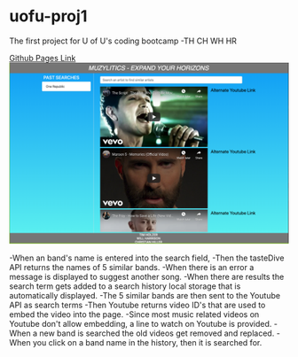 # uofu-proj1
The first project for U of U's coding bootcamp -TH CH WH HR

<a href="https://timholzer.github.io/uofu-proj1/">Github Pages Link</a>
<img src="./muzylitics-img.png" alt="Muzylitics Screenshot" />

-When an band's name is entered into the search field,
-Then the tasteDive API returns the names of 5 similar bands.
-When there is an error a message is displayed to suggest another song.
-When there are results the search term gets added to a search history local storage that is automatically displayed.
-The 5 similar bands are then sent to the Youtube API as search terms
-Then Youtube returns video ID's that are used to embed the video into the page.
-Since most music related videos on Youtube don't allow embedding, a line to watch on Youtube is provided.
-When a new band is searched the old videos get removed and replaced.
-When you click on a band name in the history, then it is searched for.

